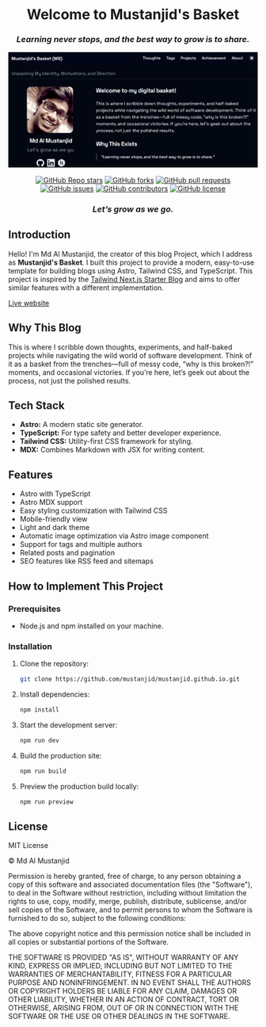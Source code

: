 <h1 align="center">Welcome to Mustanjid's Basket</h1>

<h3 align="center"><i>Learning never stops, and the best way to grow is to share.</i></h3>
<a href="https://mustanjid.github.io/"><img src="/public/mb-1.png" alt="MB" /></a>
<p align="center">
  <a href="https://github.com/mustanjid/mustanjid.github.io/stargazers/"><img src="https://img.shields.io/github/stars/mustanjid/mustanjid.github.io?style=social" alt="GitHub Repo stars"></a>
  <a href="https://github.com/mustanjid/mustanjid.github.io/network/"><img src="https://img.shields.io/github/forks/mustanjid/mustanjid.github.io?style=social" alt="GitHub forks"></a>
  <a href="https://github.com/mustanjid/mustanjid.github.io/pulls"><img src="https://img.shields.io/github/issues-pr/mustanjid/mustanjid.github.io" alt="GitHub pull requests"></a>
  <a href="https://github.com/mustanjid/mustanjid.github.io/issues"><img src="https://img.shields.io/github/issues/mustanjid/mustanjid.github.io" alt="GitHub issues"></a>
  <a href="https://github.com/mustanjid/mustanjid.github.io/graphs/contributors"><img src="https://img.shields.io/github/contributors/mustanjid/mustanjid.github.io" alt="GitHub contributors"></a>
  <a href="https://github.com/mustanjid/mustanjid.github.io/blob/main/LICENSE"><img src="https://img.shields.io/github/license/mustanjid/mustanjid.github.io" alt="GitHub license"></a>
</p>
<h3 align="center"><i>Let’s grow as we go.</i></h3>

## Introduction

Hello! I'm Md Al Mustanjid, the creator of this blog Project, which I address as **Mustanjid's Basket**. I built this project to provide a modern, easy-to-use template for building blogs using Astro, Tailwind CSS, and TypeScript. This project is inspired by the [Tailwind Next.js Starter Blog](https://github.com/timlrx/tailwind-nextjs-starter-blog) and aims to offer similar features with a different implementation.

[Live website](https://mustanjid.github.io/)

## Why This Blog

This is where I scribble down thoughts, experiments, and half-baked projects while navigating the wild world of software development. Think of it as a basket from the trenches—full of messy code, “why is this broken?!” moments, and occasional victories. If you’re here, let’s geek out about the process, not just the polished results.

## Tech Stack

- **Astro:** A modern static site generator.
- **TypeScript:** For type safety and better developer experience.
- **Tailwind CSS:** Utility-first CSS framework for styling.
- **MDX:** Combines Markdown with JSX for writing content.

## Features
- Astro with TypeScript
- Astro MDX support
- Easy styling customization with Tailwind CSS
- Mobile-friendly view
- Light and dark theme
- Automatic image optimization via Astro image component
- Support for tags and multiple authors
- Related posts and pagination
- SEO features like RSS feed and sitemaps

## How to Implement This Project
### Prerequisites

- Node.js and npm installed on your machine.

### Installation
1. Clone the repository:
   ```sh
   git clone https://github.com/mustanjid/mustanjid.github.io.git
   ```
2. Install dependencies:
   ```sh
   npm install
   ```

3. Start the development server:
   ```sh
   npm run dev
   ```

4. Build the production site:
   ```sh
   npm run build
   ```

5. Preview the production build locally:
   ```sh
   npm run preview
   ```
## License

MIT License

&copy; Md Al Mustanjid

Permission is hereby granted, free of charge, to any person obtaining a copy
of this software and associated documentation files (the "Software"), to deal
in the Software without restriction, including without limitation the rights
to use, copy, modify, merge, publish, distribute, sublicense, and/or sell
copies of the Software, and to permit persons to whom the Software is
furnished to do so, subject to the following conditions:

The above copyright notice and this permission notice shall be included in all
copies or substantial portions of the Software.

THE SOFTWARE IS PROVIDED "AS IS", WITHOUT WARRANTY OF ANY KIND, EXPRESS OR
IMPLIED, INCLUDING BUT NOT LIMITED TO THE WARRANTIES OF MERCHANTABILITY,
FITNESS FOR A PARTICULAR PURPOSE AND NONINFRINGEMENT. IN NO EVENT SHALL THE
AUTHORS OR COPYRIGHT HOLDERS BE LIABLE FOR ANY CLAIM, DAMAGES OR OTHER
LIABILITY, WHETHER IN AN ACTION OF CONTRACT, TORT OR OTHERWISE, ARISING FROM,
OUT OF OR IN CONNECTION WITH THE SOFTWARE OR THE USE OR OTHER DEALINGS IN THE
SOFTWARE.
